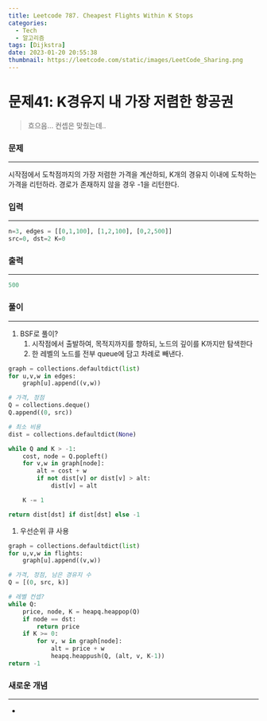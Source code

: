 ```yaml
---
title: Leetcode 787. Cheapest Flights Within K Stops
categories:
  - Tech
  - 알고리즘
tags: [Dijkstra]
date: 2023-01-20 20:55:38
thumbnail: https://leetcode.com/static/images/LeetCode_Sharing.png
---
```


# 문제41: K경유지 내 가장 저렴한 항공권

> 흐으음… 컨셉은 맞췄는데..

### 문제

---

시작점에서 도착점까지의 가장 저렴한 가격을 계산하되, K개의 경유지 이내에 도착하는 가격을 리턴하라. 경로가 존재하지 않을 경우 -1을 리턴한다.

### 입력

---

```python
n=3, edges = [[0,1,100], [1,2,100], [0,2,500]]
src=0, dst=2 K=0
```

### 출력

---

```python
500
```

### 풀이

---

1. BSF로 풀이?
   1. 시작점에서 출발하여, 목적지까지를 향하되, 노드의 깊이를 K까지만 탐색한다
   2. 한 레벨의 노드를 전부 queue에 담고 차례로 빼낸다.

```python
graph = collections.defaultdict(list)
for u,v,w in edges:
	graph[u].append((v,w))

# 가격, 정점
Q = collections.deque()
Q.append((0, src))

# 최소 비용
dist = collections.defaultdict(None)

while Q and K > -1:
	cost, node = Q.popleft()
	for v,w in graph[node]:
		alt = cost + w
		if not dist[v] or dist[v] > alt:
			dist[v] = alt

	K -= 1

return dist[dst] if dist[dst] else -1
```

1. 우선순위 큐 사용

```python
graph = collections.defaultdict(list)
for u,v,w in flights:
    graph[u].append((v,w))

# 가격, 정점, 남은 경유지 수
Q = [(0, src, k)]

# 레벨 컨셉?
while Q:
    price, node, K = heapq.heappop(Q)
    if node == dst:
        return price
    if K >= 0:
        for v, w in graph[node]:
            alt = price + w
            heapq.heappush(Q, (alt, v, K-1))
return -1
```

### **새로운 개념**

---

-
